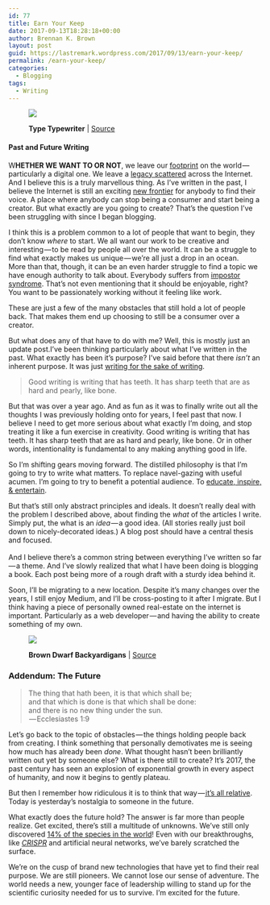 ```yaml
---
id: 77
title: Earn Your Keep
date: 2017-09-13T18:28:18+00:00
author: Brennan K. Brown
layout: post
guid: https://lastremark.wordpress.com/2017/09/13/earn-your-keep/
permalink: /earn-your-keep/
categories:
  - Blogging
tags:
  - Writing
---
```


<figure class="wp-caption"> 

<img data-width="1920" data-height="1440" src="https://cdn-images-1.medium.com/max/2560/1*YdpsLvQDB4I90ygLeDZ_Jg.jpeg" /> <figcaption class="wp-caption-text"><b>Type Typewriter</b> | <a href="https://pixabay.com/en/type-typewriter-font-writing-1161952/" target="_blank" rel="noopener noreferrer">Source</a></figcaption></figure> 

#### Past and Future Writing

<span>W</span><b>HETHER WE WANT TO OR NOT</b>, we leave our <a href="https://medium.com/@brennanbrown/why-write-500f8ab18f6a" target="_blank" rel="noopener noreferrer">footprint</a> on the world — particularly a digital one. We leave a <a href="https://medium.com/@brennanbrown/afterwards-24b7e2285f54" target="_blank" rel="noopener noreferrer">legacy scattered</a> across the Internet. And I believe this is a truly marvellous thing. As I’ve written in the past, I believe the Internet is still an exciting <a href="https://medium.com/@brennanbrown/on-second-thought-c915319d8516" target="_blank" rel="noopener noreferrer">new frontier</a> for anybody to find their voice. A place where anybody can stop being a consumer and start being a creator. But what exactly are you going to create? That’s the question I’ve been struggling with since I began blogging.

I think this is a problem common to a lot of people that want to begin, they don’t know _where_ to start. We all want our work to be creative and interesting — to be read by people all over the world. It can be a struggle to find what exactly makes us unique — we’re all just a drop in an ocean.  
More than that, though, it can be an even harder struggle to find a topic we have enough authority to talk about. Everybody suffers from <a href="https://en.wikipedia.org/wiki/Impostor_syndrome" target="_blank" rel="noopener noreferrer">impostor syndrome</a>. That’s not even mentioning that it should be enjoyable, right? You want to be passionately working without it feeling like work.

These are just a few of the many obstacles that still hold a lot of people back. That makes them end up choosing to still be a consumer over a creator.

But what does any of that have to do with me? Well, this is mostly just an update post.I’ve been thinking particularly about what I’ve written in the past. What exactly has been it’s purpose? I’ve said before that there _isn’t_ an inherent purpose. It was just <a href="https://medium.com/@brennanbrown/why-write-500f8ab18f6a" target="_blank" rel="noopener noreferrer">writing for the sake of writing</a>.

> Good writing is writing that has teeth. It has sharp teeth that are as hard and pearly, like bone.

But that was over a year ago. And as fun as it was to finally write out all the thoughts I was previously holding onto for years, I feel past that now. I believe I need to get more serious about what exactly I’m doing, and stop treating it like a fun exercise in creativity. Good writing is writing that has teeth. It has sharp teeth that are as hard and pearly, like bone. Or in other words, intentionality is fundamental to any making anything good in life.

So I’m shifting gears moving forward. The distilled philosophy is that I’m going to try to write what matters. To replace navel-gazing with useful acumen. I’m going to try to benefit a potential audience. To <a href="https://medium.com/@brennanbrown/style-8a569353ad65" target="_blank" rel="noopener noreferrer">educate, inspire, & entertain</a>.

But that’s still only abstract principles and ideals. It doesn’t really deal with the problem I described above, about finding the _what_ of the articles I write. Simply put, the what is an _idea_ — a good idea. (All stories really just boil down to nicely-decorated ideas.) A blog post should have a central thesis and focused.  
   
And I believe there’s a common string between everything I’ve written so far — a theme. And I’ve slowly realized that what I have been doing is blogging a book. Each post being more of a rough draft with a sturdy idea behind it.

Soon, I’ll be migrating to a new location. Despite it’s many changes over the years, I still enjoy Medium, and I’ll be cross-posting to it after I migrate. But I think having a piece of personally owned real-estate on the internet is important. Particularly as a web developer — and having the ability to create something of my own.


<figure class="wp-caption"> 

<img data-width="3200" data-height="1800" src="https://cdn-images-1.medium.com/max/2560/1*gGpYbkly-KMqLAkcUKBKqA.jpeg" /> <figcaption class="wp-caption-text"><b>Brown Dwarf Backyardigans</b> | <a href="https://www.jpl.nasa.gov/spaceimages/details.php?id=PIA17259" target="_blank" rel="noopener noreferrer">Source</a></figcaption></figure> 

### Addendum: The Future

> The thing that hath been, it is that which shall be;   
> and that which is done is that which shall be done:   
> and there is no new thing under the sun.  
>  — Ecclesiastes 1:9

<span>L</span>et’s go back to the topic of obstacles — the things holding people back from creating. I think something that personally demotivates me is seeing how much has already been _done_. What thought hasn’t been brilliantly written out yet by someone else? What is there still to create? It’s 2017, the past century has seen an explosion of exponential growth in every aspect of humanity, and now it begins to gently plateau.

But then I remember how ridiculous it is to think that way —<a href="https://www.youtube.com/watch?v=LD0x7ho_IYc" target="_blank" rel="noopener noreferrer"> it’s all relative</a>. Today is yesterday’s nostalgia to someone in the future.

What exactly does the future hold? The answer is far more than people realize. Get excited, there’s still a multitude of unknowns. We’ve still only discovered <a href="https://www.geek.com/geek-cetera/we-have-only-discovered-14-of-all-species-on-earth-1415995/" target="_blank" rel="noopener noreferrer">14% of the species in the world</a>! Even with our breakthroughs, like <a href="https://www.broadinstitute.org/what-broad/areas-focus/project-spotlight/questions-and-answers-about-crispr" target="_blank" rel="noopener noreferrer"><em>CRISPR</em></a> and artificial neural networks, we’ve barely scratched the surface.

We’re on the cusp of brand new technologies that have yet to find their real purpose. We are still pioneers. We cannot lose our sense of adventure. The world needs a new, younger face of leadership willing to stand up for the scientific curiosity needed for us to survive. I’m excited for the future.